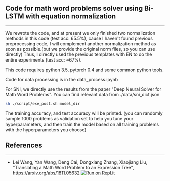 ## Code for math word problems solver using Bi-LSTM with equation normalization
----
We rewrote the code, and at present we only finished two normalization methods in this code (test acc: 65.5%), cause I haven't found previous preprocessing code, I will complement another normalization method as soon as possible.(but we provide the original norm files, so you can use directly) Thus, I directly used the previous templates with EN to do the entire experiments (test acc: ~67%).

This code requires python 3.5, pytorch 0.4 and some common python tools.

Code for data processing is in the data_process.ipynb

For SNI, we directly use the results from the paper "Deep Neural Solver for Math Word Problems". You can find relevant data from ./data/sni_dict.json

```sh
sh ./script/exe_post.sh model_dir
```

The training accuracy, and test accuracy will be printed. (you can randomly sample 1000 problems as validation set to help you tune your hyperparameters, and then train the model based on all training problems with the hyperparameters you choose)

## References
----
- Lei Wang, Yan Wang, Deng Cai, Dongxiang Zhang, Xiaojiang Liu, "Translating a Math Word Problem to an Expression Tree", https://arxiv.org/abs/1811.05632
[![Run on Repl.it](https://repl.it/badge/github/SumbeeLei/Math_EN)](https://repl.it/github/SumbeeLei/Math_EN)